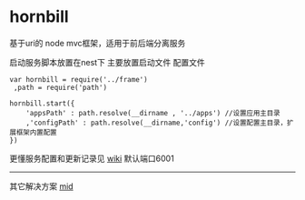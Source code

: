 # hornbill
基于uri的 node mvc框架，适用于前后端分离服务

启动服务脚本放置在nest下 主要放置启动文件 配置文件

	var hornbill = require('../frame')
     ,path = require('path')

	hornbill.start({
		'appsPath' : path.resolve(__dirname , '../apps') //设置应用主目录
		,'configPath' : path.resolve(__dirname,'config') //设置配置主目录，扩展框架内置配置
	})

更懂服务配置和更新记录见 [wiki](https://github.com/ronwe/hornbill/wiki)
默认端口6001 


------

其它解决方案 [mid](https://github.com/xudeming208/mid)
